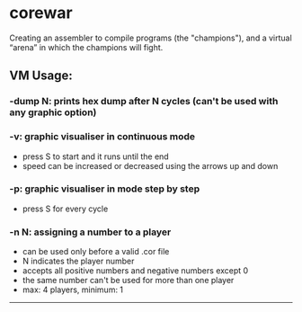 # corewar
Creating an assembler to compile programs (the "champions"), and a virtual “arena” in which the champions will fight.

## VM Usage:
### -dump N: prints hex dump after N cycles (can't be used with any graphic option)  
### -v: graphic visualiser in continuous mode
 * press S to start and it runs until the end
 * speed can be increased or decreased using the arrows up and down
### -p: graphic visualiser in mode step by step
* press S for every cycle
### -n N: assigning a number to a player
* can be used only before a valid .cor file
* N indicates the player number
* accepts all positive numbers and negative numbers except 0
* the same number can't be used for more than one player
* max: 4 players, minimum: 1

********************************************************************************
